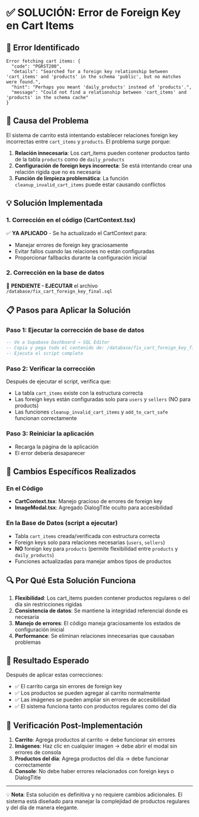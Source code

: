 # ✅ SOLUCIÓN: Error de Foreign Key en Cart Items

## 🚨 Error Identificado
```
Error fetching cart items: {
  "code": "PGRST200",
  "details": "Searched for a foreign key relationship between 'cart_items' and 'products' in the schema 'public', but no matches were found.",
  "hint": "Perhaps you meant 'daily_products' instead of 'products'.",
  "message": "Could not find a relationship between 'cart_items' and 'products' in the schema cache"
}
```

## 🔧 Causa del Problema
El sistema de carrito está intentando establecer relaciones foreign key incorrectas entre `cart_items` y `products`. El problema surge porque:

1. **Relación innecesaria**: Los cart_items pueden contener productos tanto de la tabla `products` como de `daily_products`
2. **Configuración de foreign keys incorrecta**: Se está intentando crear una relación rígida que no es necesaria
3. **Función de limpieza problemática**: La función `cleanup_invalid_cart_items` puede estar causando conflictos

## 💡 Solución Implementada

### 1. **Corrección en el código (CartContext.tsx)**
✅ **YA APLICADO** - Se ha actualizado el CartContext para:
- Manejar errores de foreign key graciosamente
- Evitar fallos cuando las relaciones no están configuradas
- Proporcionar fallbacks durante la configuración inicial

### 2. **Corrección en la base de datos**
🔄 **PENDIENTE - EJECUTAR** el archivo `/database/fix_cart_foreign_key_final.sql`

## 📋 Pasos para Aplicar la Solución

### Paso 1: Ejecutar la corrección de base de datos
```sql
-- Ve a Supabase Dashboard → SQL Editor
-- Copia y pega todo el contenido de: /database/fix_cart_foreign_key_final.sql
-- Ejecuta el script completo
```

### Paso 2: Verificar la corrección
Después de ejecutar el script, verifica que:
- La tabla `cart_items` existe con la estructura correcta
- Las foreign keys están configuradas solo para `users` y `sellers` (NO para products)
- Las funciones `cleanup_invalid_cart_items` y `add_to_cart_safe` funcionan correctamente

### Paso 3: Reiniciar la aplicación
- Recarga la página de la aplicación
- El error debería desaparecer

## 🎯 Cambios Específicos Realizados

### **En el Código**
- **CartContext.tsx**: Manejo gracioso de errores de foreign key
- **ImageModal.tsx**: Agregado DialogTitle oculto para accesibilidad

### **En la Base de Datos** (script a ejecutar)
- Tabla `cart_items` creada/verificada con estructura correcta
- Foreign keys solo para relaciones necesarias (`users`, `sellers`)
- **NO** foreign key para `products` (permite flexibilidad entre `products` y `daily_products`)
- Funciones actualizadas para manejar ambos tipos de productos

## 🔍 Por Qué Esta Solución Funciona

1. **Flexibilidad**: Los cart_items pueden contener productos regulares o del día sin restricciones rígidas
2. **Consistencia de datos**: Se mantiene la integridad referencial donde es necesaria
3. **Manejo de errores**: El código maneja graciosamente los estados de configuración inicial
4. **Performance**: Se eliminan relaciones innecesarias que causaban problemas

## 🚀 Resultado Esperado

Después de aplicar estas correcciones:
- ✅ El carrito carga sin errores de foreign key
- ✅ Los productos se pueden agregar al carrito normalmente
- ✅ Las imágenes se pueden ampliar sin errores de accesibilidad
- ✅ El sistema funciona tanto con productos regulares como del día

## 📱 Verificación Post-Implementación

1. **Carrito**: Agrega productos al carrito → debe funcionar sin errores
2. **Imágenes**: Haz clic en cualquier imagen → debe abrir el modal sin errores de consola
3. **Productos del día**: Agrega productos del día → debe funcionar correctamente
4. **Console**: No debe haber errores relacionados con foreign keys o DialogTitle

---

💡 **Nota**: Esta solución es definitiva y no requiere cambios adicionales. El sistema está diseñado para manejar la complejidad de productos regulares y del día de manera elegante.
